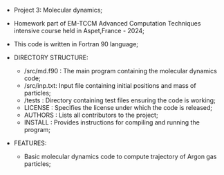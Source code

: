  - Project 3: Molecular dynamics;
 - Homework part of EM-TCCM Advanced Computation Techniques intensive course held in Aspet,France - 2024;
 - This code is written in Fortran 90 language;

 - DIRECTORY STRUCTURE:
 	- /src/md.f90 : The main program containing the molecular dynamics code;
 	- /src/inp.txt: Input file containing initial positions and mass of particles;
	- /tests      : Directory containing test files ensuring the code is working;
	- LICENSE     : Specifies the license under which the code is released;
	- AUTHORS     : Lists all contributors to the project;
	- INSTALL     : Provides instructions for compiling and running the program;
	

 - FEATURES:
	- Basic molecular dynamics code to compute trajectory of Argon gas particles;
